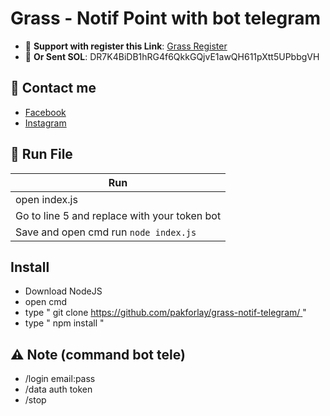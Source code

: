 # Grass - Notif Point with bot telegram

- 🔗 **Support with register this Link**: [Grass Register](https://app.getgrass.io/register/?referralCode=zZYYYBnqOIv0CRj)
- 🔗 **Or Sent SOL**: DR7K4BiDB1hRG4f6QkkGQjvE1awQH611pXtt5UPbbgVH

## 📢 Contact me

- [Facebook](https://facebook.com/justaldog)
- [Instagram](https://instagram.com/potaldogg)


## 🚀 Run File

|                        Run                        |
| --------------------------------------------------| 
|                   open index.js                   |
|    Go to line 5 and replace with your token bot   |
|       Save and open cmd run `node index.js`       |


## Install

- Download NodeJS
- open cmd
- type " git clone [https://github.com/pakforlay/grass-notif-telegram/ ](https://github.com/pakforlay/grass-notif-telegram)"
- type " npm install "

## ⚠️ Note (command bot tele)
- /login email:pass
- /data auth token
- /stop 
